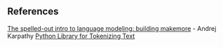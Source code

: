 ## References
[The spelled-out intro to language modeling: building makemore](https://www.youtube.com/watch?v=PaCmpygFfXo) - Andrej Karpathy
[Python Library for Tokenizing Text](https://www.datacamp.com/tutorial/tiktoken-library-python)
